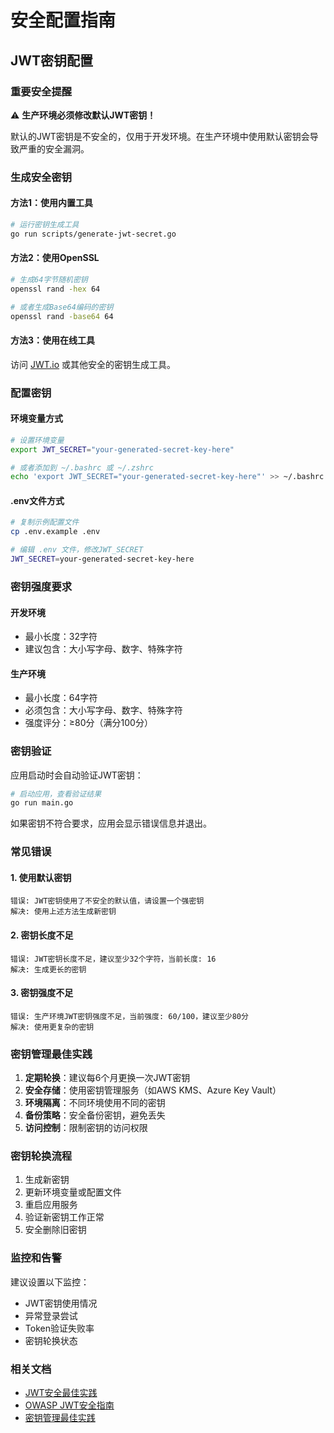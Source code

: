 # 安全配置指南

## JWT密钥配置

### 重要安全提醒

⚠️ **生产环境必须修改默认JWT密钥！**

默认的JWT密钥是不安全的，仅用于开发环境。在生产环境中使用默认密钥会导致严重的安全漏洞。

### 生成安全密钥

#### 方法1：使用内置工具

```bash
# 运行密钥生成工具
go run scripts/generate-jwt-secret.go
```

#### 方法2：使用OpenSSL

```bash
# 生成64字节随机密钥
openssl rand -hex 64

# 或者生成Base64编码的密钥
openssl rand -base64 64
```

#### 方法3：使用在线工具

访问 [JWT.io](https://jwt.io) 或其他安全的密钥生成工具。

### 配置密钥

#### 环境变量方式

```bash
# 设置环境变量
export JWT_SECRET="your-generated-secret-key-here"

# 或者添加到 ~/.bashrc 或 ~/.zshrc
echo 'export JWT_SECRET="your-generated-secret-key-here"' >> ~/.bashrc
```

#### .env文件方式

```bash
# 复制示例配置文件
cp .env.example .env

# 编辑 .env 文件，修改JWT_SECRET
JWT_SECRET=your-generated-secret-key-here
```

### 密钥强度要求

#### 开发环境
- 最小长度：32字符
- 建议包含：大小写字母、数字、特殊字符

#### 生产环境
- 最小长度：64字符
- 必须包含：大小写字母、数字、特殊字符
- 强度评分：≥80分（满分100分）

### 密钥验证

应用启动时会自动验证JWT密钥：

```bash
# 启动应用，查看验证结果
go run main.go
```

如果密钥不符合要求，应用会显示错误信息并退出。

### 常见错误

#### 1. 使用默认密钥
```
错误: JWT密钥使用了不安全的默认值，请设置一个强密钥
解决: 使用上述方法生成新密钥
```

#### 2. 密钥长度不足
```
错误: JWT密钥长度不足，建议至少32个字符，当前长度: 16
解决: 生成更长的密钥
```

#### 3. 密钥强度不足
```
错误: 生产环境JWT密钥强度不足，当前强度: 60/100，建议至少80分
解决: 使用更复杂的密钥
```

### 密钥管理最佳实践

1. **定期轮换**：建议每6个月更换一次JWT密钥
2. **安全存储**：使用密钥管理服务（如AWS KMS、Azure Key Vault）
3. **环境隔离**：不同环境使用不同的密钥
4. **备份策略**：安全备份密钥，避免丢失
5. **访问控制**：限制密钥的访问权限

### 密钥轮换流程

1. 生成新密钥
2. 更新环境变量或配置文件
3. 重启应用服务
4. 验证新密钥工作正常
5. 安全删除旧密钥

### 监控和告警

建议设置以下监控：

- JWT密钥使用情况
- 异常登录尝试
- Token验证失败率
- 密钥轮换状态

### 相关文档

- [JWT安全最佳实践](https://tools.ietf.org/html/rfc7519)
- [OWASP JWT安全指南](https://owasp.org/www-project-cheat-sheets/cheatsheets/JSON_Web_Token_for_Java_Cheat_Sheet.html)
- [密钥管理最佳实践](https://cloud.google.com/kms/docs/best-practices)
